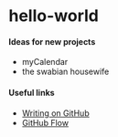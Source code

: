 # hello-world
#### Ideas for new projects
- myCalendar
- the swabian housewife

#### Useful links
- [Writing on GitHub](https://help.github.com/categories/writing-on-github/)
- [GitHub Flow ](https://guides.github.com/introduction/flow/)
